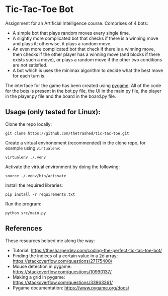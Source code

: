 # Tic-Tac-Toe Bot
Assignment for an Artificial Intelligence course. Comprises of 4 bots:
- A simple bot that plays random moves every single time.
- A slightly more complicated bot that checks if there is a winning move and plays it; otherwise, it plays a random move.
- An even more complicated bot that check if there is a winning move, then checks if the other player has a winning move (and blocks if there exists such a move), or plays a random move if the other two conditions are not satisfied.
- A bot which is uses the minimax algorithm to decide what the best move for each turn is.

The interface for the game has been created using [pygame](https://www.pygame.org/docs/). All of the code for the bots is present in the bot.py file, the UI in the main.py file, the player in the player.py file and the board in the board.py file.

## Usage (only tested for Linux):
Clone the repo locally:

	git clone https://github.com/thetrashed/tic-tac-toe.git

Create a virtual environement (recommended) in the clone repo, for example using `virtualenv`:

	virtualenv ./.venv
	
Activate the virtual environment by doing the following:

	source ./.venv/bin/activate
	
Install the required libraries:

	pip install -r requirements.txt
	
Run the program:

	python src/main.py

## References
These resources helped me along the way:
- Tutorial: https://thesharperdev.com/coding-the-perfect-tic-tac-toe-bot/
- Finding the indices of a certain value in a 2d array: https://stackoverflow.com/questions/27175400/
- Mouse detection in pygame: https://stackoverflow.com/questions/10990137/
- Making a grid in pygame: https://stackoverflow.com/questions/33963361/
- Pygame documentation: https://www.pygame.org/docs/
